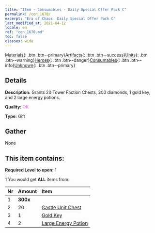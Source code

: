 ```yaml
---
title: "Item - Consumables - Daily Special Offer Pack C"
permalink: /con_1670/
excerpt: "Era of Chaos  Daily Special Offer Pack C"
last_modified_at: 2021-04-12
locale: en
ref: "con_1670.md"
toc: false
classes: wide
---
```

 [Materials](/Items/){: .btn .btn--primary}[Artifacts](/Items/Artifacts/){: .btn .btn--success}[Units](/Items/Units/){: .btn .btn--warning}[Heroes](/Items/Heroes/){: .btn .btn--danger}[Consumables](/Items/Consumables/){: .btn .btn--info}[Unknown](/Items/Unknown/){: .btn .btn--primary}

## Details
 **Description:** Grants 20 Tower Faction Chests, 300 diamonds, 1 gold key, and 2 large energy potions.

 **Quality:** <span style="color: #DA70D6">OK</span>

 **Type:** Gift

## Gather

  None

## This item contains:

 **Required Level to open:** 1

 1 You would get **ALL** items  from:

  | Nr | Amount |     Item    |
  |:---|:-------|:------------|
  | 1 |  **300x** | <i class="fas fa-gem"/> |  | 
  | 2 | 20 | [Castle Unit Chest](/Items/con_1269/) | 
  | 3 | 1 | [Gold Key](/Items/con_783/) | 
  | 4 | 2 | [Large Energy Potion](/Items/con_706/) | 
